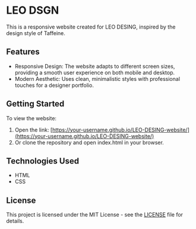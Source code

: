 # LEO DSGN

This is a responsive website created for LEO DESING, inspired by the design style of Taffeine.

## Features

- Responsive Design: The website adapts to different screen sizes, providing a smooth user experience on both mobile and desktop.
- Modern Aesthetic: Uses clean, minimalistic styles with professional touches for a designer portfolio.

## Getting Started

To view the website:
1. Open the link: [https://your-username.github.io/LEO-DESING-website/](https://your-username.github.io/LEO-DESING-website/)
2. Or clone the repository and open index.html in your browser.

## Technologies Used

- HTML
- CSS

## License

This project is licensed under the MIT License - see the [LICENSE](LICENSE) file for details.

